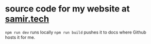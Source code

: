 # source code for my website at [samir.tech](https://samir.tech)
`npm run dev` runs locally
`npm run build` pushes it to docs where Github hosts it for me.
